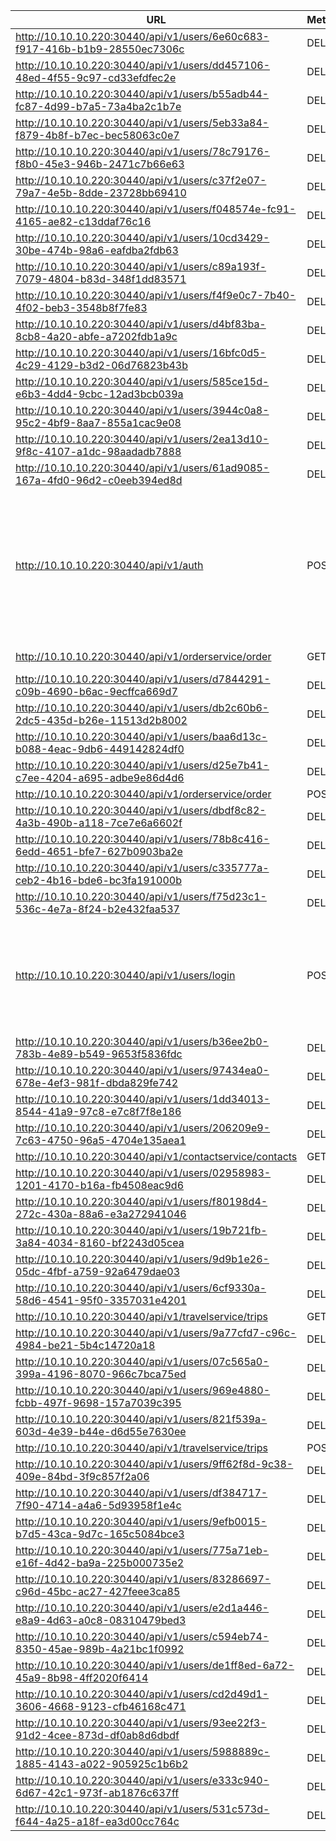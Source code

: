 | URL | Method | Success | Failed | Request Body | Response Body |
| --- | ------ | ------- | ------ | ------------ | ------------- |
| http://10.10.10.220:30440/api/v1/users/6e60c683-f917-416b-b1b9-28550ec7306c | DELETE | 1 | 0 |  |  |
| http://10.10.10.220:30440/api/v1/users/dd457106-48ed-4f55-9c97-cd33efdfec2e | DELETE | 1 | 0 |  |  |
| http://10.10.10.220:30440/api/v1/users/b55adb44-fc87-4d99-b7a5-73a4ba2c1b7e | DELETE | 1 | 0 |  |  |
| http://10.10.10.220:30440/api/v1/users/5eb33a84-f879-4b8f-b7ec-bec58063c0e7 | DELETE | 1 | 0 |  |  |
| http://10.10.10.220:30440/api/v1/users/78c79176-f8b0-45e3-946b-2471c7b66e63 | DELETE | 1 | 0 |  |  |
| http://10.10.10.220:30440/api/v1/users/c37f2e07-79a7-4e5b-8dde-23728bb69410 | DELETE | 1 | 0 |  |  |
| http://10.10.10.220:30440/api/v1/users/f048574e-fc91-4165-ae82-c13ddaf76c16 | DELETE | 1 | 0 |  |  |
| http://10.10.10.220:30440/api/v1/users/10cd3429-30be-474b-98a6-eafdba2fdb63 | DELETE | 1 | 0 |  |  |
| http://10.10.10.220:30440/api/v1/users/c89a193f-7079-4804-b83d-348f1dd83571 | DELETE | 1 | 0 |  |  |
| http://10.10.10.220:30440/api/v1/users/f4f9e0c7-7b40-4f02-beb3-3548b8f7fe83 | DELETE | 1 | 0 |  |  |
| http://10.10.10.220:30440/api/v1/users/d4bf83ba-8cb8-4a20-abfe-a7202fdb1a9c | DELETE | 1 | 0 |  |  |
| http://10.10.10.220:30440/api/v1/users/16bfc0d5-4c29-4129-b3d2-06d76823b43b | DELETE | 1 | 0 |  |  |
| http://10.10.10.220:30440/api/v1/users/585ce15d-e6b3-4dd4-9cbc-12ad3bcb039a | DELETE | 1 | 0 |  |  |
| http://10.10.10.220:30440/api/v1/users/3944c0a8-95c2-4bf9-8aa7-855a1cac9e08 | DELETE | 1 | 0 |  |  |
| http://10.10.10.220:30440/api/v1/users/2ea13d10-9f8c-4107-a1dc-98aadadb7888 | DELETE | 1 | 0 |  |  |
| http://10.10.10.220:30440/api/v1/users/61ad9085-167a-4fd0-96d2-c0eeb394ed8d | DELETE | 1 | 0 |  |  |
| http://10.10.10.220:30440/api/v1/auth | POST | 50 | 0 | {"password":"qkPIEqadsCdUXdvCmNIEjVnShNKoWEWZABvBRnsNgfIEAfFcJO","userName":"NjDGJoh","userId":"5eb33a84-f879-4b8f-b7ec-bec58063c0e7"}<br>{"password":"rrrykSPvMQglRyyvFfGmtrVKiokcTeWADSFVXsELcdgJhKlJke","userName":"UXIqxaH","userId":"02958983-1201-4170-b16a-fb4508eac9d6"}<br>{"password":"xHYypuvjTWrMGgmiPqknhXdnVIWKppHuKInUbBfNjMDcLxdgvO","userName":"MpkSKCT","userId":"e2d1a446-e8a9-4d63-a0c8-08310479bed3"}<br>{"password":"dmLTCKsyWthCdaXuvbqjDiDfolMwxWLLlPCOrnOgxcWJYZRQjk","userName":"RBORSpv","userId":"f75d23c1-536c-4e7a-8f24-b2e432faa537"}<br>{"password":"aeDfVNLIevfCowUJsoGsMSVDpHmgSRchMQsZocdLgfrkGQUNQQ","userName":"EhREuDf","userId":"baa6d13c-b088-4eac-9db6-449142824df0"}<br>{"password":"omMCvrYbKLgPoKBfMNpYvJlBAuUgeJRGVvaFlxXRVtgrsPZeNX","userName":"ClvlKYl","userId":"16bfc0d5-4c29-4129-b3d2-06d76823b43b"} | {"password":"qkPIEqadsCdUXdvCmNIEjVnShNKoWEWZABvBRnsNgfIEAfFcJO","userName":"NjDGJoh","userId":"5eb33a84-f879-4b8f-b7ec-bec58063c0e7"}<br>{"password":"rrrykSPvMQglRyyvFfGmtrVKiokcTeWADSFVXsELcdgJhKlJke","userName":"UXIqxaH","userId":"02958983-1201-4170-b16a-fb4508eac9d6"}<br>{"password":"xHYypuvjTWrMGgmiPqknhXdnVIWKppHuKInUbBfNjMDcLxdgvO","userName":"MpkSKCT","userId":"e2d1a446-e8a9-4d63-a0c8-08310479bed3"}<br>{"password":"dmLTCKsyWthCdaXuvbqjDiDfolMwxWLLlPCOrnOgxcWJYZRQjk","userName":"RBORSpv","userId":"f75d23c1-536c-4e7a-8f24-b2e432faa537"}<br>{"password":"aeDfVNLIevfCowUJsoGsMSVDpHmgSRchMQsZocdLgfrkGQUNQQ","userName":"EhREuDf","userId":"baa6d13c-b088-4eac-9db6-449142824df0"}<br>{"password":"omMCvrYbKLgPoKBfMNpYvJlBAuUgeJRGVvaFlxXRVtgrsPZeNX","userName":"ClvlKYl","userId":"16bfc0d5-4c29-4129-b3d2-06d76823b43b"} |
| http://10.10.10.220:30440/api/v1/orderservice/order | GET | 17 | 0 | null<br>null | null<br>null |
| http://10.10.10.220:30440/api/v1/users/d7844291-c09b-4690-b6ac-9ecffca669d7 | DELETE | 1 | 0 |  |  |
| http://10.10.10.220:30440/api/v1/users/db2c60b6-2dc5-435d-b26e-11513d2b8002 | DELETE | 1 | 0 |  |  |
| http://10.10.10.220:30440/api/v1/users/baa6d13c-b088-4eac-9db6-449142824df0 | DELETE | 1 | 0 |  |  |
| http://10.10.10.220:30440/api/v1/users/d25e7b41-c7ee-4204-a695-adbe9e86d4d6 | DELETE | 1 | 0 |  |  |
| http://10.10.10.220:30440/api/v1/orderservice/order | POST | 1 | 0 |  |  |
| http://10.10.10.220:30440/api/v1/users/dbdf8c82-4a3b-490b-a118-7ce7e6a6602f | DELETE | 1 | 0 | null | null |
| http://10.10.10.220:30440/api/v1/users/78b8c416-6edd-4651-bfe7-627b0903ba2e | DELETE | 1 | 0 | null | null |
| http://10.10.10.220:30440/api/v1/users/c335777a-ceb2-4b16-bde6-bc3fa191000b | DELETE | 1 | 0 |  |  |
| http://10.10.10.220:30440/api/v1/users/f75d23c1-536c-4e7a-8f24-b2e432faa537 | DELETE | 1 | 0 |  |  |
| http://10.10.10.220:30440/api/v1/users/login | POST | 50 | 0 | {"password":"222222","username":"admin","verificationCode":"123"}<br>{"password":"222222","username":"admin","verificationCode":"123"}<br>{"password":"222222","username":"admin","verificationCode":"123"}<br>{"password":"222222","username":"admin","verificationCode":"123"}<br>{"password":"222222","username":"admin","verificationCode":"123"}<br>{"password":"222222","username":"admin","verificationCode":"123"}<br>{"password":"222222","username":"admin","verificationCode":"123"}<br>{"password":"222222","username":"admin","verificationCode":"123"}<br>{"password":"222222","username":"admin","verificationCode":"123"} | {"password":"222222","username":"admin","verificationCode":"123"}<br>{"password":"222222","username":"admin","verificationCode":"123"}<br>{"password":"222222","username":"admin","verificationCode":"123"}<br>{"password":"222222","username":"admin","verificationCode":"123"}<br>{"password":"222222","username":"admin","verificationCode":"123"}<br>{"password":"222222","username":"admin","verificationCode":"123"}<br>{"password":"222222","username":"admin","verificationCode":"123"}<br>{"password":"222222","username":"admin","verificationCode":"123"}<br>{"password":"222222","username":"admin","verificationCode":"123"} |
| http://10.10.10.220:30440/api/v1/users/b36ee2b0-783b-4e89-b549-9653f5836fdc | DELETE | 1 | 0 |  |  |
| http://10.10.10.220:30440/api/v1/users/97434ea0-678e-4ef3-981f-dbda829fe742 | DELETE | 1 | 0 |  |  |
| http://10.10.10.220:30440/api/v1/users/1dd34013-8544-41a9-97c8-e7c8f7f8e186 | DELETE | 1 | 0 |  |  |
| http://10.10.10.220:30440/api/v1/users/206209e9-7c63-4750-96a5-4704e135aea1 | DELETE | 1 | 0 |  |  |
| http://10.10.10.220:30440/api/v1/contactservice/contacts | GET | 19 | 0 | null | null |
| http://10.10.10.220:30440/api/v1/users/02958983-1201-4170-b16a-fb4508eac9d6 | DELETE | 1 | 0 |  |  |
| http://10.10.10.220:30440/api/v1/users/f80198d4-272c-430a-88a6-e3a272941046 | DELETE | 1 | 0 | null | null |
| http://10.10.10.220:30440/api/v1/users/19b721fb-3a84-4034-8160-bf2243d05cea | DELETE | 1 | 0 |  |  |
| http://10.10.10.220:30440/api/v1/users/9d9b1e26-05dc-4fbf-a759-92a6479dae03 | DELETE | 1 | 0 |  |  |
| http://10.10.10.220:30440/api/v1/users/6cf9330a-58d6-4541-95f0-3357031e4201 | DELETE | 1 | 0 |  |  |
| http://10.10.10.220:30440/api/v1/travelservice/trips | GET | 10 | 0 | null | null |
| http://10.10.10.220:30440/api/v1/users/9a77cfd7-c96c-4984-be21-5b4c14720a18 | DELETE | 1 | 0 |  |  |
| http://10.10.10.220:30440/api/v1/users/07c565a0-399a-4196-8070-966c7bca75ed | DELETE | 1 | 0 |  |  |
| http://10.10.10.220:30440/api/v1/users/969e4880-fcbb-497f-9698-157a7039c395 | DELETE | 1 | 0 |  |  |
| http://10.10.10.220:30440/api/v1/users/821f539a-603d-4e39-b44e-d6d55e7630ee | DELETE | 1 | 0 |  |  |
| http://10.10.10.220:30440/api/v1/travelservice/trips | POST | 1 | 0 |  |  |
| http://10.10.10.220:30440/api/v1/users/9ff62f8d-9c38-409e-84bd-3f9c857f2a06 | DELETE | 1 | 0 |  |  |
| http://10.10.10.220:30440/api/v1/users/df384717-7f90-4714-a4a6-5d93958f1e4c | DELETE | 1 | 0 |  |  |
| http://10.10.10.220:30440/api/v1/users/9efb0015-b7d5-43ca-9d7c-165c5084bce3 | DELETE | 1 | 0 |  |  |
| http://10.10.10.220:30440/api/v1/users/775a71eb-e16f-4d42-ba9a-225b000735e2 | DELETE | 1 | 0 |  |  |
| http://10.10.10.220:30440/api/v1/users/83286697-c96d-45bc-ac27-427feee3ca85 | DELETE | 1 | 0 |  |  |
| http://10.10.10.220:30440/api/v1/users/e2d1a446-e8a9-4d63-a0c8-08310479bed3 | DELETE | 1 | 0 |  |  |
| http://10.10.10.220:30440/api/v1/users/c594eb74-8350-45ae-989b-4a21bc1f0992 | DELETE | 1 | 0 |  |  |
| http://10.10.10.220:30440/api/v1/users/de1ff8ed-6a72-45a9-8b98-4ff2020f6414 | DELETE | 1 | 0 |  |  |
| http://10.10.10.220:30440/api/v1/users/cd2d49d1-3606-4668-9123-cfb46168c471 | DELETE | 1 | 0 | null | null |
| http://10.10.10.220:30440/api/v1/users/93ee22f3-91d2-4cee-873d-df0ab8d6dbdf | DELETE | 1 | 0 |  |  |
| http://10.10.10.220:30440/api/v1/users/5988889c-1885-4143-a022-905925c1b6b2 | DELETE | 1 | 0 |  |  |
| http://10.10.10.220:30440/api/v1/users/e333c940-6d67-42c1-973f-ab1876c637ff | DELETE | 1 | 0 |  |  |
| http://10.10.10.220:30440/api/v1/users/531c573d-f644-4a25-a18f-ea3d00cc764c | DELETE | 1 | 0 |  |  |

